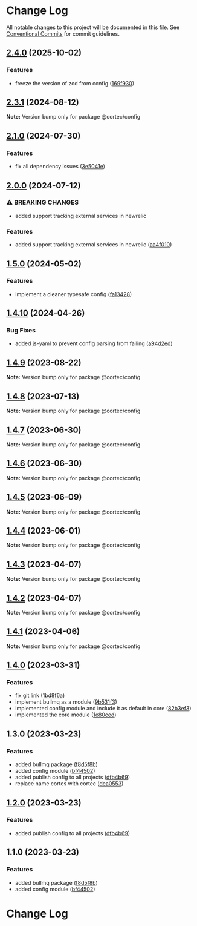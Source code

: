 # Change Log

All notable changes to this project will be documented in this file.
See [Conventional Commits](https://conventionalcommits.org) for commit guidelines.

## [2.4.0](https://github.com/saswatds/cortec/compare/@cortec/config@2.3.1...@cortec/config@2.4.0) (2025-10-02)

### Features

- freeze the version of zod from config ([169f930](https://github.com/saswatds/cortec/commit/169f93087eaa120ee1aa1a54229e92cb7843b982))

## [2.3.1](https://github.com/saswatds/cortec/compare/@cortec/config@2.3.0...@cortec/config@2.3.1) (2024-08-12)

**Note:** Version bump only for package @cortec/config

## [2.1.0](https://github.com/saswatds/cortec/compare/@cortec/config@2.0.0...@cortec/config@2.1.0) (2024-07-30)

### Features

- fix all dependency issues ([3e5041e](https://github.com/saswatds/cortec/commit/3e5041e97d6533fc2783718674853faadd4f4ae6))

## [2.0.0](https://github.com/saswatds/cortec/compare/@cortec/config@1.5.0...@cortec/config@2.0.0) (2024-07-12)

### ⚠ BREAKING CHANGES

- added support tracking external services in newrelic

### Features

- added support tracking external services in newrelic ([aa4f010](https://github.com/saswatds/cortec/commit/aa4f010b781daea35ccc48f4c3729813fe001ceb))

## [1.5.0](https://github.com/saswatds/cortec/compare/@cortec/config@1.4.10...@cortec/config@1.5.0) (2024-05-02)

### Features

- implement a cleaner typesafe config ([fa13428](https://github.com/saswatds/cortec/commit/fa1342875dd6518f759ef927b9b046bc235f9de0))

## [1.4.10](https://github.com/saswatds/cortec/compare/@cortec/config@1.4.9...@cortec/config@1.4.10) (2024-04-26)

### Bug Fixes

- added js-yaml to prevent config parsing from failing ([a94d2ed](https://github.com/saswatds/cortec/commit/a94d2ed5a497a7fba152ffde5ed56b4c6d54686a))

## [1.4.9](https://github.com/saswatds/cortec/compare/@cortec/config@1.4.8...@cortec/config@1.4.9) (2023-08-22)

**Note:** Version bump only for package @cortec/config

## [1.4.8](https://github.com/saswatds/cortec/compare/@cortec/config@1.4.7...@cortec/config@1.4.8) (2023-07-13)

**Note:** Version bump only for package @cortec/config

## [1.4.7](https://github.com/saswatds/cortec/compare/@cortec/config@1.4.6...@cortec/config@1.4.7) (2023-06-30)

**Note:** Version bump only for package @cortec/config

## [1.4.6](https://github.com/saswatds/cortec/compare/@cortec/config@1.4.5...@cortec/config@1.4.6) (2023-06-30)

**Note:** Version bump only for package @cortec/config

## [1.4.5](https://github.com/saswatds/cortec/compare/@cortec/config@1.4.4...@cortec/config@1.4.5) (2023-06-09)

**Note:** Version bump only for package @cortec/config

## [1.4.4](https://github.com/saswatds/cortec/compare/@cortec/config@1.4.3...@cortec/config@1.4.4) (2023-06-01)

**Note:** Version bump only for package @cortec/config

## [1.4.3](https://github.com/saswatds/cortec/compare/@cortec/config@1.4.2...@cortec/config@1.4.3) (2023-04-07)

**Note:** Version bump only for package @cortec/config

## [1.4.2](https://github.com/saswatds/cortec/compare/@cortec/config@1.4.1...@cortec/config@1.4.2) (2023-04-07)

**Note:** Version bump only for package @cortec/config

## [1.4.1](https://github.com/saswatds/cortec/compare/@cortec/config@1.4.0...@cortec/config@1.4.1) (2023-04-06)

**Note:** Version bump only for package @cortec/config

## [1.4.0](https://github.com/saswatds/cortec/compare/@cortec/config@1.3.0...@cortec/config@1.4.0) (2023-03-31)

### Features

- fix git link ([1bd8f6a](https://github.com/saswatds/cortec/commit/1bd8f6a6789555c02abaaa58b58d82c6a474f23c))
- implement bullmq as a module ([9b531f3](https://github.com/saswatds/cortec/commit/9b531f39e1275b3e25e09f20033d81eb3bb7871d))
- implemented config module and include it as default in core ([82b3ef3](https://github.com/saswatds/cortec/commit/82b3ef38a7ab1afd453e2d96b34ec79fb7a24463))
- implemented the core module ([1e80ced](https://github.com/saswatds/cortec/commit/1e80cedb57b33492252018de6006af587124f3d8))

## 1.3.0 (2023-03-23)

### Features

- added bullmq package ([f8d5f8b](https://github.com/saswatds/cortec/commit/f8d5f8bc76a357fd4b9426c5a7d6751eccdf8d67))
- added config module ([bf44502](https://github.com/saswatds/cortec/commit/bf445029dfa028cb88fe00ebc0665460ea7cd623))
- added publish config to all projects ([dfb4b69](https://github.com/saswatds/cortec/commit/dfb4b69645b860b6686792d7a4272700686fd544))
- replace name cortes with cortec ([dea0553](https://github.com/saswatds/cortec/commit/dea055356354609a61c9900293a68c07cb71ba54))

## [1.2.0](https://github.com/saswatds/cortec/compare/@cortec/config@1.1.0...@cortec/config@1.2.0) (2023-03-23)

### Features

- added publish config to all projects ([dfb4b69](https://github.com/saswatds/cortec/commit/dfb4b69645b860b6686792d7a4272700686fd544))

## 1.1.0 (2023-03-23)

### Features

- added bullmq package ([f8d5f8b](https://github.com/saswatds/cortec/commit/f8d5f8bc76a357fd4b9426c5a7d6751eccdf8d67))
- added config module ([bf44502](https://github.com/saswatds/cortec/commit/bf445029dfa028cb88fe00ebc0665460ea7cd623))

# Change Log
